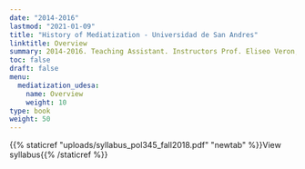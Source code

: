 ```yaml
---
date: "2014-2016"
lastmod: "2021-01-09"
title: "History of Mediatization - Universidad de San Andres"
linktitle: Overview
summary: 2014-2016. Teaching Assistant. Instructors Prof. Eliseo Veron, Prof. Oscar Traversa, Prof. Federico Bujan.
toc: false
draft: false
menu:
  mediatization_udesa:
    name: Overview
    weight: 10
type: book
weight: 50
---
```



{{% staticref "uploads/syllabus_pol345_fall2018.pdf" "newtab" %}}View syllabus{{% /staticref %}}
